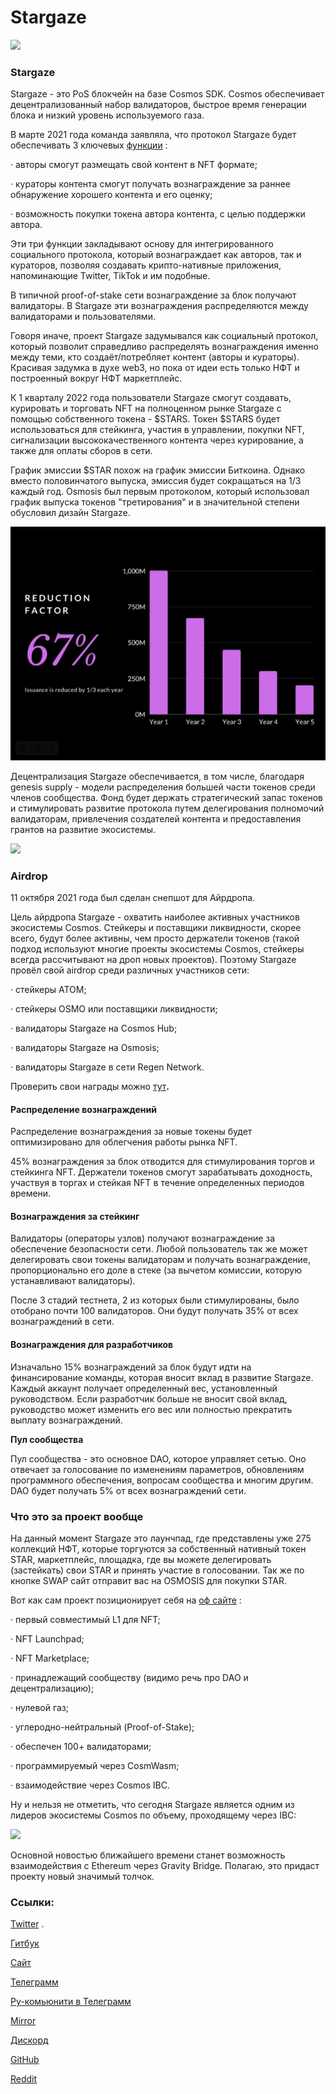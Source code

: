 # Stargaze

![](https://img3.teletype.in/files/e4/5e/e45e8caa-1f56-4c87-a9a5-406dff551d4b.png)

### Stargaze <a href="#bymo" id="bymo"></a>

Stargaze - это PoS блокчейн на базе Cosmos SDK. Cosmos обеспечивает децентрализованный набор валидаторов, быстрое время генерации блока и низкий уровень используемого газа.

В марте 2021 года команда заявляла, что протокол Stargaze будет обеспечивать 3 ключевых [функции](https://medium.com/stargaze-protocol/stargaze-a-decentralized-and-incentivized-social-protocol-efd095b9479c) :

· авторы смогут размещать свой контент в NFT формате;

· кураторы контента смогут получать вознаграждение за раннее обнаружение хорошего контента и его оценку;

· возможность покупки токена автора контента, с целью поддержки автора.

Эти три функции закладывают основу для интегрированного социального протокола, который вознаграждает как авторов, так и кураторов, позволяя создавать крипто-нативные приложения, напоминающие Twitter, TikTok и им подобные.

В типичной proof-of-stake сети вознаграждение за блок получают валидаторы. В Stargaze эти вознаграждения распределяются между валидаторами и пользователями.

Говоря иначе, проект Stargaze задумывался как социальный протокол, который позволит справедливо распределять вознаграждения именно между теми, кто создаёт/потребляет контент (авторы и кураторы). Красивая задумка в духе web3, но пока от идеи есть только НФТ и построенный вокруг НФТ маркетплейс.

К 1 кварталу 2022 года пользователи Stargaze смогут создавать, курировать и торговать NFT на полноценном рынке Stargaze с помощью собственного токена - $STARS. Токен $STARS будет использоваться для стейкинга, участия в управлении, покупки NFT, сигнализации высококачественного контента через курирование, а также для оплаты сборов в сети.

График эмиссии $STAR похож на график эмиссии Биткоина. Однако вместо половинчатого выпуска, эмиссия будет сокращаться на 1/3 каждый год. Osmosis был первым протоколом, который использовал график выпуска токенов "третирования" и в значительной степени обусловил дизайн Stargaze.

![](<../../.gitbook/assets/image (3).png>)

Децентрализация Stargaze обеспечивается, в том числе, благодаря genesis supply - модели распределения большей части токенов среди членов сообщества. Фонд будет держать стратегический запас токенов и стимулировать развитие протокола путем делегирования полномочий валидаторам, привлечения создателей контента и предоставления грантов на развитие экосистемы.

![](https://telegra.ph/file/7034d52c154df00f64584.png)

### **Airdrop**

11 октября 2021 года был сделан снепшот для Айрдропа.

Цель айрдропа Stargaze - охватить наиболее активных участников экосистемы Cosmos. Стейкеры и поставщики ликвидности, скорее всего, будут более активны, чем просто держатели токенов (такой подход используют многие проекты экосистемы Cosmos, стейкеры всегда рассчитывают на дроп новых проектов). Поэтому Stargaze провёл свой airdrop среди различных участников сети:

· стейкеры ATOM;

· стейкеры OSMO или поставщики ликвидности;

· валидаторы Stargaze на Cosmos Hub;

· валидаторы Stargaze на Osmosis;

· валидаторы Stargaze в сети Regen Network.

Проверить свои награды можно [тут](https://stargaze.zone/airdrop)**.**

#### **Распределение вознаграждений**

Распределение вознаграждения за новые токены будет оптимизировано для облегчения работы рынка NFT.

45% вознаграждения за блок отводится для стимулирования торгов и стейкинга NFT. Держатели токенов смогут зарабатывать доходность, участвуя в торгах и стейкая NFT в течение определенных периодов времени.

#### **Вознаграждения за стейкинг**

Валидаторы (операторы узлов) получают вознаграждение за обеспечение безопасности сети. Любой пользователь так же может делегировать свои токены валидаторам и получать вознаграждение, пропорционально его доле в стеке (за вычетом комиссии, которую устанавливают валидаторы).

После 3 стадий тестнета, 2 из которых были стимулированы, было отобрано почти 100 валидаторов. Они будут получать 35% от всех вознаграждений в сети.

#### **Вознаграждения для разработчиков**

Изначально 15% вознаграждений за блок будут идти на финансирование команды, которая вносит вклад в развитие Stargaze. Каждый аккаунт получает определенный вес, установленный руководством. Если разработчик больше не вносит свой вклад, руководство может изменить его вес или полностью прекратить выплату вознаграждений.

**Пул сообщества**

Пул сообщества - это основное DAO, которое управляет сетью. Оно отвечает за голосование по изменениям параметров, обновлениям программного обеспечения, вопросам сообщества и многим другим. DAO будет получать 5% от всех вознаграждений сети.

### **Что это за проект вообще**

На данный момент Stargaze это лаунчпад, где представлены уже 275 коллекций НФТ, которые торгуются за собственный нативный токен STAR, маркетплейс, площадка, где вы можете делегировать (застейкать) свои STAR и принять участие в голосовании. Так же по кнопке SWAP сайт отправит вас на OSMOSIS для покупки STAR.

Вот как сам проект позиционирует себя на [оф сайте](https://www.stargaze.zone/) :

· первый совместимый L1 для NFT;

· NFT Launchpad;

· NFT Marketplace;

· принадлежащий сообществу (видимо речь про DAO и децентрализацию);

· нулевой газ;

· углеродно-нейтральный (Proof-of-Stake);

· обеспечен 100+ валидаторами;

· программируемый через CosmWasm;

· взаимодействие через Cosmos IBC.

Ну и нельзя не отметить, что сегодня Stargaze является одним из лидеров экосистемы Cosmos по объему, проходящему через IBC:

![](https://telegra.ph/file/3d8cfc0962180ac08d351.png)

Основной новостью ближайшего времени станет возможность взаимодействия с Ethereum через Gravity Bridge. Полагаю, это придаст проекту новый значимый толчок.

### **Ссылки:**

[Twitter](https://twitter.com/StargazeZone) .

[Гитбук](https://docs.stargaze.zone/guides/readme)

[Сайт](https://www.stargaze.zone/)

[Телеграмм](https://t.me/joinchat/ZQ95YmIn3AI0ODFh)

[Ру-комьюнити в Телеграмм](https://t.me/StargazeRu)

[Mirror](https://mirror.xyz/stargazezone.eth)

[Дискорд](https://discord.com/invite/stargaze)

[GitHub](https://github.com/public-awesome)

[Reddit](https://www.reddit.com/r/stargaze/)
